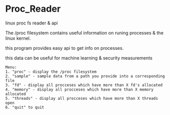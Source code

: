 # Proc_Reader
linux proc fs reader &amp; api


The /proc filesystem contains useful information on runing processes & the linux kernel.

this program provides easy api to get info on processes.

this data can be useful for machine learning & security measurements

    Menu:
    1. "proc" - display the /proc filesystem
    2. "sample" - sample data from a path you provide into a corresponding file
    3. "fd" - display all procceses which have more than X fd's allocated
    4. "memory" - display all procceses which have more than X memory allocated
    5. "threads" - display all procceses which have more than X threads open
    6. "quit" to quit
